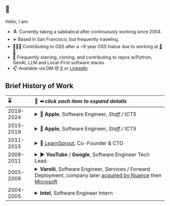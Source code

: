 ## 🫡

Hello, I am:

- 🏝️ Currently taking a sabbatical after continuously working since 2004.
- ✈️ Based in San Francisco, but frequently traveling.
- 👨🏻‍💻 Contributing to OSS after a ~9 year OSS hiatus due to working at [🤫🤐](https://www.apple.com/)
- 🌟 Frequently starring, cloning, and contributing to repos w/Python, GenAI, LLM and Local-First software stacks
- 📫 Available via DM @ [X](https://x.com/anthonywu) or [LinkedIn](https://www.linkedin.com/in/anthonywu/)

## Brief History of Work

| ⌛️ | 📄 _➡ click each item to expand details_
|:-|:-|
| 2019-2024 | <details><summary> **Apple**, Software Engineer, _Staff / ICT5_</summary><ul><li>**Role**: Lone SWE reporting to a Data Science org. Bridged the notebook/sql → ops chasm between data exploration and production. Helped shape rotators ship their analysis as the $f'(t)$ to their $f(t)$.</li><li>**Impact**: Supported a big org of Apple Maps Eval Data Scientists with my experience in building app/services, owning end-to-end dev-ops and production.</li><li>**Tools**: Solved problems and automated workflows with: Git CI/CD, Docker, Kubernetes, Spark, Hadoop, Python 3, pandas, Jupyter and a wide variety of tools from the Python data ecosystem.</li><li>**Ownership**: Creator of one of the most widely used and fully featured notebook services at Apple (competed with centralized company-wide service).</li><li>**Side quest**: _Make Python Good at Apple_. Active member of community in company-wide Python chat rooms and helped maintain company-wide CI builders and cloud integration for Python Setuptools, Poetry and Hatch builders.</li></details> |
| 2015-2019 | <details><summary> **Apple**, Software Engineer, _Staff / ICT5_</summary><ul><li>**Role**: Founding Engineer + Principal of project.</li><li>**Performance Management**: 🌅 and 🏙, coding, mentoring, hiring and keeping a happy team that delivered.</li><li>**Cloud Migration**: Lifted/migrated acquired AWS Linux/Python tech stack into Apple internal data centers.</li><li>**Speed**: Re-launched publicly in first year. Navigated [Apple culture](https://www.apple.com/jobs/pdf/HBR_How_Apple_Is_Organized_For_Innovation-4.pdf) and organizations.</li><li>**Recognition**: Promoted to SWE ICT5.</li><li>**Product Scope**: My team launched and supports: <ul><li>[Apple School Manager / Student Information System integration](https://support.apple.com/guide/apple-school-manager/integrate-with-your-sis-axmff5b12e69/1/web/1)</li><li>[ClassKit Framework](https://developer.apple.com/classkit/)</li><li>[Schoolwork iOS app](https://support.apple.com/guide/schoolwork-teacher/welcome/ios)</li></ul></li><li>**Unintended side quest**: Helped define requirements for hosting Python a first class language at Apple - which, until then, required high friction for hosting cloud-native and full-stack Python apps in a sea of _Objective C_, and _On Premise Enterprise Java_.</li></ul></details> |
| 2011-2015 | <details><summary>🌱 [LearnSprout](https://www.wsj.com/articles/DJFVW00120160128ec1sspwdl), Co-Founder & CTO</summary><ul><li>**LearnSprout** was an education technology company that provided recommendations and analysis on student data. Our products were used by thousands of K-12 schools globally.</li><li>**Investors, Mentors & Supporters**: [Formation8](https://en.wikipedia.org/wiki/Formation_8) / [a16z](https://a16z.com/investment-list/)/ [Samsung Ventures](https://www.edsurge.com/news/2016-01-28-apple-acquires-analytics-platform-learnsprout) / [ImagineK12](http://www.imaginek12.com) Winter 2012 / [Code for America Accelerator](https://www.govtech.com/dc/articles/code-for-america-names-seven-civic-startups.html) Summer 2012 / [Wharton Social Venture Fund](https://alumni.wharton.upenn.edu/all-stories/bobby-and-lauren-turner-deepen-their-commitment-to-the-wharton-social-impact-initiative/): 2013</li><li>**Personal Growth**: building this company, I at least 5X'ed my technical scope of knowledge since leaving Google</li><li>**Full Stack Ownership**: IC and tech lead on Python app stack of nginx, uwsgi, flask/bottle, celery, requests lib and many others</li><li>**Hiring/Mentoring**: hired and personally onboarded new and recent college graduates</li><li>**Engineering Productivity**: reproducible dev and prod envs with Docker & Hashicorp Terraform/Packer/Vagrant. Used VM, LXC and Docker-based developer sandboxes and containers</li><li>**Cloud Vendors**: deployed on AWS & Rackspace, used IaaS, PaaS, cloud functions and static-site deployment strategies</li><li>**AWS**: extensive use of AWS EC2, VPC, S3, SNS, SQS, RDS, ElastiCache, IAM, CodeDeploy</li><li>**Security**: set up security namespaces for apps and envs with well-scoped IAM users/roles and policies</li><li>**SRE**: set up SSL/HTTPS certs, gateways and reverse proxies using AWS Route53, CloudFlare, various registrars</li><li>**SysAdmin**: built and deployed apps across Debian and RedHat variants of Linux, but particularly fond of Ubuntu distro</li><li>**Frontend**: evolving variety of contemporary frontend workflows, inclusive of JS, CoffeeScript, ES6, Webpack, and npm</li><li>**Debugging**: client-side debugging with Firebug, Chrome DevTools, Postman and pass through proxies towards **RESTful API** backend</li><li>**Databases**: MySQL, Postgres, MongoDB</li><li>**Analytics**: tweaked analytics backend with query optimization and stored procedures</li><li>**CI/CD Automation**: automated testing in git-flow pipelines</li><li>**Browser Agents and Automation**: html/csv/json/xml text processing with BeautifulSoup, lxml, csvkit, etc</li><li>**Observability**: integrated with SaaS products in logging, app metrics, and dev-ops monitoring (e.g. NewRelic, PagerDuty)</li><li>**Pager Duty**: owned or participated in all other kinds of dev-ops grunt work</li><li>**Founder-glamour work**: kitchen cleaning and trash duty</li></ul></details> |
| 2008-2011 | <details><summary>▶️ **YouTube** / **Google**, Software Engineer Tech Lead</summary><ul><li>**Role**: My dev work was roughly 80% backend, 20% frontend, along with Tech Lead (TL) responsibilities for other engineers, interns, and remote (Ukraine) contractors. While not writing code: <ul><li>Design & code reviews (Tech Lead of 3-8 member eng teams, 2010-2011)</li><li>Participate in project planning and prioritization re: content policies and enforcement</li><li>Hosting & mentoring engineering interns, all joining as FTE after internship</li><li>Misc Big Company duties (interviews, etc)</li></ul></li><li>**Ownership**: Eng DRI for large swaths of the workflows for enforcing terms of service and legal compliance - interacting directly with YouTube General Counsel. I created tools that are used by human and machine reviewers to keep up with the stream of user reports, with the goal of maximizing decision accuracy.</li><li>**Tech**: Frontend + backend application development on LAMP stack (Linux, MySQL, Python) and internal Google infrastructure. Wrote code at every layer:<ul><li>Shell scripts (deployment, monitoring, analytics)</li><li>MySQL & Google Bigtable (schema creation, query optimizations, on-demand queries)</li><li>Workflows for automated and human review</li><li>Servlets & Frontend: HTML, CSS, JavaScript, AJAX/JSON, Firebug</li></ul></li><li>**Recognitiom**: Google OC Award for performing engineering due diligence relating to [Viacom v. YouTube Inc.](https://en.wikipedia.org/wiki/Viacom_International_Inc._v._YouTube,_Inc.)</li></ul></details> |
| 2005-2008 | <details><summary>**Varolii**, Software Engineer, Services / Forward Deployment, company later [acquired by Nuance](https://www.businesswire.com/news/home/20131010005473/en/Nuance-to-Acquire-Varolii-Extend-Leadership-in-Cloud-Based-Customer-Service-Solutions) then [Microsoft](https://news.microsoft.com/2022/03/04/microsoft-completes-acquisition-of-nuance-ushering-in-new-era-of-outcomes-based-ai/)</summary><ul><li>**Role**: Served as Software Engineer and Solutions Architect for major enterprise accounts on the Professional Services team. Primarily responsible for design, implementation, release, and post-production support. Sometimes I follow the sales reps on trips as engineering representative so I can go listen to potential and whale customers about what they really want.</li><li>**Tech**: Built client-facing integrations for clients in {pharmacy, banking, insurance, utility} industries, with Java, Oracle, Solaris, IBM and also open source technologies. Complete ownership to build, test, and release to production. Provide and defend cost and effort work order estimates to clients. </li><li>**Pager Duty**: Serve as production support escalation contact.</li><li>**Remote collaboration**: Provided technical and project training to paired offshore development team (visited team in Bangalore)</li><li>**Moment of Clarity**: Spent too much time of my life doing custom work, vowed to never suffer custom work ever again. Platform-everything, API-everything, modularize and share all the reasonable things from this point on.</li></ul></details>  |
| 2004-2005 | <details><summary>**Intel**, Software Engineer Intern</summary><ul><li>**Duration**: 6 month co-op</li><li>**Role**: Primary application front-end developer for internal tool that tracks project dependencies for hardware in the R&D pipeline. From initial conception to product marketing, this tool allows all internal participants of projects to have a bird's eye view of progression.</li><li>**Platform**: Windows, Visual Studio, .NET, C#</li><li>**Moment of Clarity**: In hindsight, we were re-inventing Excel.</li></ul></details>  |
